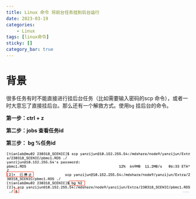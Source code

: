 ```yaml
---
title: Linux 命令 将前台任务挂到后台运行
date: 2023-03-19
categories: 
	- Linux
tags: [linux命令]
sticky: []
category_bar: true
---
```


# 背景
   很多任务有时不能直接进行挂后台任务（比如需要输入密码的scp 命令），或者一时大意忘了直接挂后台。那么还有一个解救方式。使用`bg`  挂后台的命令。
   
**第一步：ctrl + z**

**第二步：jobs  查看任务id**

**第三步： bg %任务id**

![](../../imgs/微信图片_20230319125819.png)
